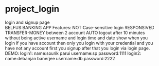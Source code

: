 # project_login
login and signup page\
BELFUS BANKING APP
Features:
         NOT Case-sensitive login
         RESPONSIVED
         TRANSFER-MONEY between 2 account
         AUTO logout after 10 minutes without being active
         username and login time and date show when you login
         if you have account then only you login with your credential and you have not any account first you signup after that you login via login page.
DEMO: 
login1:
       name:sourik parui
       username:sp
       password:1111
login2: 
        name:debanjan banerjee
        username:db
        password:2222
